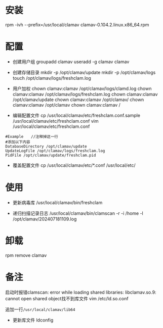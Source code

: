 # 安装
rpm -ivh --prefix=/usr/local/clamav clamav-0.104.2.linux.x86_64.rpm

# 配置
- 创建用户组
groupadd clamav
useradd -g clamav clamav

- 创建存储目录
mkdir -p /opt/clamav/update
mkdir -p /opt/clamav/logs
touch /opt/clamav/logs/freshclam.log

- 用户加权
chown clamav:clamav /opt/clamav/logs/clamd.log
chown clamav:clamav /opt/clamav/logs/freshclam.log
chown clamav:clamav /opt/clamav/update
chown clamav:clamav /opt/clamav/
chown clamav:clamav /opt/clamav
chown clamav:clamav /

- 编辑配置文件
cp /usr/local/clamav/etc/freshclam.conf.sample /usr/local/clamav/etc/freshclam.conf
vim /usr/local/clamav/etc/freshclam.conf

```
#Example　　//注释掉这一行
#添加以下内容
DatabaseDirectory /opt/clamav/update
UpdateLogFile /opt/clamav/logs/freshclam.log
PidFile /opt/clamav/update/freshclam.pid
```

- 覆盖配置文件
cp /usr/local/clamav/etc/*.conf /usr/local/etc/

# 使用
- 更新病毒库
/usr/local/clamav/bin/freshclam

- 递归扫描记录日志
/usr/local/clamav/bin/clamscan -r -i /home  -l  /opt/clamav/202407181109.log


# 卸载
rpm remove clamav



# 备注
启动时报错clamscan: error while loading shared libraries: libclamav.so.9: cannot open shared object找不到库文件
vim /etc/ld.so.conf

追加一行`/usr/local/clamav/lib64`
- 更新库文件
ldconfig
